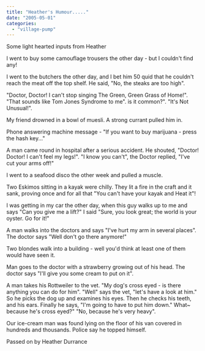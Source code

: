 ```yaml
---
title: "Heather's Humour....."
date: "2005-05-01"
categories: 
  - "village-pump"
---
```


Some light hearted inputs from Heather

I went to buy some camouflage trousers the other day - but I couldn't find any!

I went to the butchers the other day, and I bet him 50 quid that he couldn't reach the meat off the top shelf. He said, "No, the steaks are too high".

"Doctor, Doctor! I can't stop singing The Green, Green Grass of Home!". "That sounds like Tom Jones Syndrome to me". is it common?". "It's Not Unusual!".

My friend drowned in a bowl of muesli. A strong currant pulled him in.

Phone answering machine message - "If you want to buy marijuana - press the hash key..."

A man came round in hospital after a serious accident. He shouted, "Doctor! Doctor! I can't feel my legs!". "I know you can't", the Doctor replied, "I've cut your arms off!"

I went to a seafood disco the other week and pulled a muscle.

Two Eskimos sitting in a kayak were chilly. They lit a fire in the craft and it sank, proving once and for all that "You can't have your kayak and Heat it"!

I was getting in my car the other day, when this guy walks up to me and says "Can you give me a lift?" I said "Sure, you look great; the world is your oyster. Go for it!"

A man walks into the doctors and says "I've hurt my arm in several places". The doctor says "Well don't go there anymore!"

Two blondes walk into a building - well you'd think at least one of them would have seen it.

Man goes to the doctor with a strawberry growing out of his head. The doctor says "I'll give you some cream to put on it".

A man takes his Rottweiler to the vet. "My dog's cross eyed - is there anything you can do for him". "Well" says the vet, "let's have a look at him." So he picks the dog up and examines his eyes. Then he checks his teeth, and his ears. Finally he says, "I'm going to have to put him down." What~ because he's cross eyed?" "No, because he's very heavy".

Our ice-cream man was found lying on the floor of his van covered in hundreds and thousands. Police say he topped himself.

Passed on by Heather Durrance
